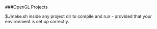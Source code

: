 ###OpenGL Projects


$./make.sh inside any project dir to compile and run - provided that your environment is set up correctly.